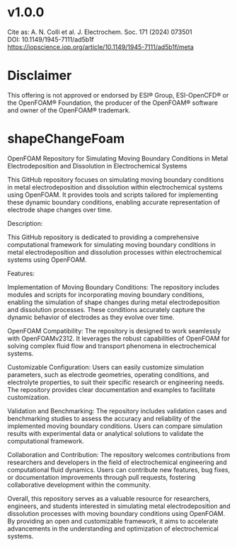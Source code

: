 # v1.0.0

Cite as: A. N. Colli et al. J. Electrochem. Soc. 171 (2024) 073501  
DOI: 10.1149/1945-7111/ad5b1f
https://iopscience.iop.org/article/10.1149/1945-7111/ad5b1f/meta

# Disclaimer
This offering is not approved or endorsed by ESI® Group, ESI-OpenCFD® or the OpenFOAM® Foundation, the producer of the OpenFOAM® software and owner of the OpenFOAM® trademark.

# shapeChangeFoam
OpenFOAM Repository for Simulating Moving Boundary Conditions in Metal Electrodeposition and Dissolution in Electrochemical Systems

 This GitHub repository focuses on simulating moving boundary conditions in metal electrodeposition and dissolution within electrochemical systems using OpenFOAM. It provides tools and scripts tailored for implementing these dynamic boundary conditions, enabling accurate representation of electrode shape changes over time. 
 
Description:

This GitHub repository is dedicated to providing a comprehensive computational framework for simulating moving boundary conditions in metal electrodeposition and dissolution processes within electrochemical systems using OpenFOAM.

Features:

Implementation of Moving Boundary Conditions: The repository includes modules and scripts for incorporating moving boundary conditions, enabling the simulation of shape changes during metal electrodeposition and dissolution processes. These conditions accurately capture the dynamic behavior of electrodes as they evolve over time.

OpenFOAM Compatibility: The repository is designed to work seamlessly with OpenFOAMv2312. It leverages the robust capabilities of OpenFOAM for solving complex fluid flow and transport phenomena in electrochemical systems.

Customizable Configuration: Users can easily customize simulation parameters, such as electrode geometries, operating conditions, and electrolyte properties, to suit their specific research or engineering needs. The repository provides clear documentation and examples to facilitate customization.

Validation and Benchmarking: The repository includes validation cases and benchmarking studies to assess the accuracy and reliability of the implemented moving boundary conditions. Users can compare simulation results with experimental data or analytical solutions to validate the computational framework.

Collaboration and Contribution: The repository welcomes contributions from researchers and developers in the field of electrochemical engineering and computational fluid dynamics. Users can contribute new features, bug fixes, or documentation improvements through pull requests, fostering collaborative development within the community.

Overall, this repository serves as a valuable resource for researchers, engineers, and students interested in simulating metal electrodeposition and dissolution processes with moving boundary conditions using OpenFOAM. By providing an open and customizable framework, it aims to accelerate advancements in the understanding and optimization of electrochemical systems.
